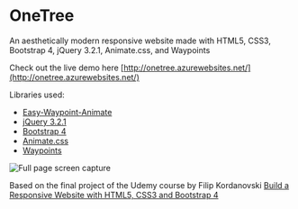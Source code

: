 # OneTree

An aesthetically modern responsive website made with HTML5, CSS3, Bootstrap 4, jQuery 3.2.1, Animate.css, and Waypoints

Check out the live demo here [http://onetree.azurewebsites.net/](http://onetree.azurewebsites.net/)

Libraries used:
- [Easy-Waypoint-Animate](https://github.com/ashergarland/easy-waypoint-animate)
- [jQuery 3.2.1](http://jquery.com/)
- [Bootstrap 4](https://v4-alpha.getbootstrap.com/)
- [Animate.css](https://daneden.github.io/animate.css/)
- [Waypoints](http://imakewebthings.com/waypoints/)

![Full page screen capture](img/OneTree-FullPage-ScreenCapture.png)


Based on the final project of the Udemy course by Filip Kordanovski [Build a Responsive Website with HTML5, CSS3 and Bootstrap 4](https://www.udemy.com/build-a-responsive-website-with-html5-css3-and-bootstrap-4/)
